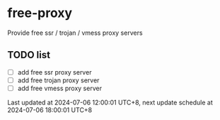 
# free-proxy
Provide free ssr / trojan / vmess proxy servers


## TODO list
- [ ] add free ssr proxy server
- [ ] add free trojan proxy server
- [ ] add free vmess proxy server

Last updated at 2024-07-06 12:00:01 UTC+8, next update schedule at 2024-07-06 18:00:01 UTC+8

